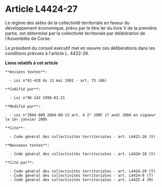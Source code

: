 # Article L4424-27

Le régime des aides de la collectivité territoriale en faveur du développement économique, prévu par le titre Ier du livre V
de la première partie, est déterminé par la collectivité territoriale par délibération de l'Assemblée de Corse. 

Le président du conseil exécutif met en oeuvre ces délibérations dans les conditions prévues à l'article L. 4422-26.

**Liens relatifs à cet article**

	**Anciens textes**:

	  - Loi n°91-428 du 13 mai 1991 - art. 73 (Ab)

	**Codifié par**:

	  - Loi n°96-142 1996-02-21

	**Modifié par**:

	  - Loi n°2004-809 2004-08-13 art. 4 2° JORF 17 août 2004 en vigueur le 1er janvier 2005

	**Cite**:

	  - Code général des collectivités territoriales - art. L4422-26 (V)

	**Nouveaux textes**:

	  - Code général des collectivités territoriales - art. L4424-18 (V)

	**Cité par**:

	  - Code général des collectivités territoriales - art. L4424-29 (T)
	  - Code général des collectivités territoriales - art. L4424-9 (T)
	  - Code général des collectivités territoriales - art. L4425-4 (M)
